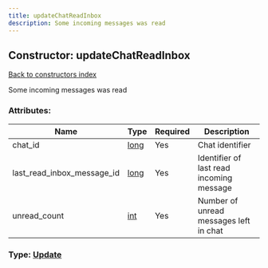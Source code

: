 ```yaml
---
title: updateChatReadInbox
description: Some incoming messages was read
---
```

## Constructor: updateChatReadInbox  
[Back to constructors index](index.md)



Some incoming messages was read

### Attributes:

| Name     |    Type       | Required | Description |
|----------|---------------|----------|-------------|
|chat\_id|[long](../types/long.md) | Yes|Chat identifier|
|last\_read\_inbox\_message\_id|[long](../types/long.md) | Yes|Identifier of last read incoming message|
|unread\_count|[int](../types/int.md) | Yes|Number of unread messages left in chat|



### Type: [Update](../types/Update.md)


